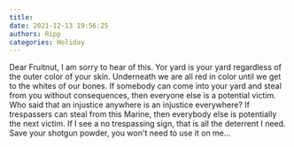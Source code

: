 ```yaml
---
title: 
date: 2021-12-13 19:56:25
authors: Ripp
categories: Holiday
---
```


 Dear Fruitnut,
I am sorry to hear of this.  Yor yard is your yard regardless of the outer color of your skin.  Underneath we are all red in color until we get to the whites of our bones.
If somebody can come into your yard and steal from you without consequences, then everyone else is a potential victim.  Who said that an injustice anywhere is an injustice everywhere? 
If trespassers can steal from this Marine, then everybody else is potentially the next victim.
If I see a no trespassing sign, that is all the deterrent I need.  Save your shotgun powder, you won't need to use it on me...